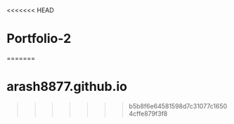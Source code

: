 <<<<<<< HEAD
# Portfolio-2
=======
# arash8877.github.io
>>>>>>> b5b8f6e64581598d7c31077c16504cffe879f3f8
